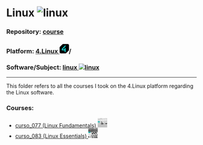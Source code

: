 # Linux <img src="https://cdn.jsdelivr.net/gh/devicons/devicon/icons/linux/linux-original.svg" alt="linux" width="auto" height="25">

### Repository: [course](../../)
### Platform: <a href="../">4.Linux   <img src="https://github.com/PedroHeeger/main/blob/main/0-aux/logos/plataforma/4.linux.png" alt="4.linux" width="auto" height="25"></a>/
### Software/Subject: <a href="./">linux   <img src="https://cdn.jsdelivr.net/gh/devicons/devicon/icons/linux/linux-original.svg" alt="linux" width="auto" height="25"></a>

---

This folder refers to all the courses I took on the 4.Linux platform regarding the Linux software.

### Courses:
- <a href="./curso_077">curso_077 (Linux Fundamentals)   <img src="./curso_077/0-aux/logo_course.jpg" alt="curso_077" width="auto" height="25"></a>
- <a href="./curso_083">curso_083 (Linux Essentials)   <img src="./curso_083/0-aux/logo_course.jpg" alt="curso_083" width="auto" height="25"></a>